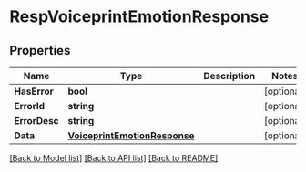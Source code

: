 # RespVoiceprintEmotionResponse

## Properties
Name | Type | Description | Notes
------------ | ------------- | ------------- | -------------
**HasError** | **bool** |  | [optional] 
**ErrorId** | **string** |  | [optional] 
**ErrorDesc** | **string** |  | [optional] 
**Data** | [**VoiceprintEmotionResponse**](VoiceprintEmotionResponse.md) |  | [optional] 

[[Back to Model list]](../README.md#documentation-for-models) [[Back to API list]](../README.md#documentation-for-api-endpoints) [[Back to README]](../README.md)


